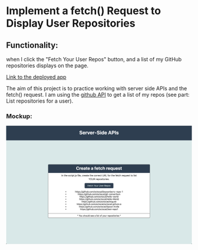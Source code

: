# Implement a fetch() Request to Display User Repositories

## Functionality:

when I click the "Fetch Your User Repos" button, and a list of my GitHub repositories displays on the page.

<a href="">Link to the deployed app</a>

The aim of this project is to practice working with server side APIs and the fetch() request. I am using the <a href="https://docs.github.com/en/rest/reference/repos#list-repositories-for-a-user">github API</a> to get a list of my repos (see part: List repositories for a user).

### Mockup:

<img src="./Assets/images/01-solution-screenshot.png">
